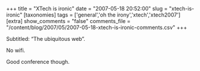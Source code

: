 +++
title = "XTech is ironic"
date = "2007-05-18 20:52:00"
slug = "xtech-is-ironic"
[taxonomies]
tags = ['general','oh the irony','xtech','xtech2007']
[extra]
show_comments = "false"
comments_file = "/content/blog/2007/05/2007-05-18-xtech-is-ironic-comments.csv"
+++

Subtitled: “The ubiquitous web”.

No wifi.

Good conference though.
